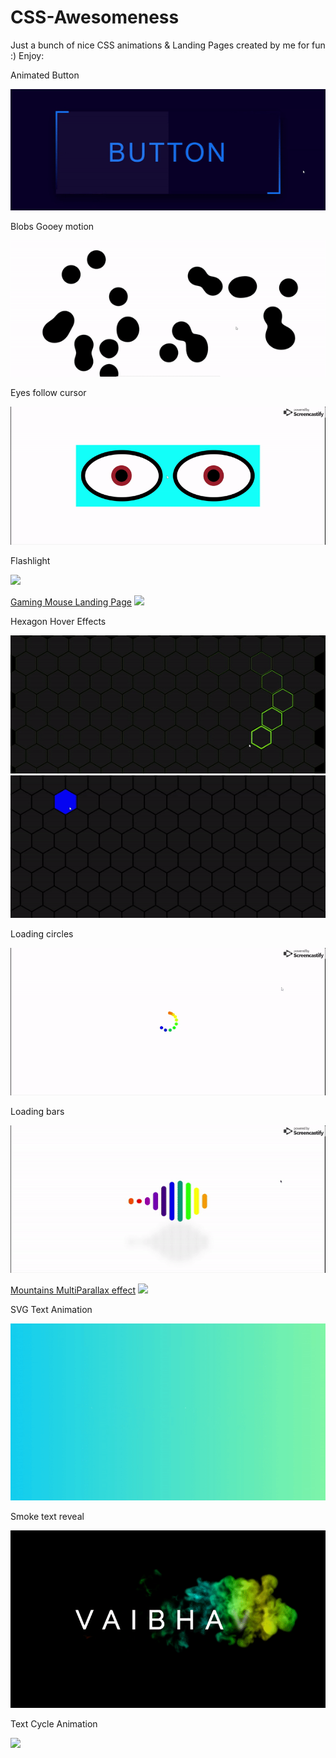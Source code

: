 # CSS-Awesomeness
Just a bunch of nice CSS animations & Landing Pages created by me for fun :) Enjoy: 

Animated Button

![](https://github.com/VaibhavSaini19/CSS-Awesomeness/blob/master/Animated%20button/btn.gif)

Blobs Gooey motion

![](https://github.com/VaibhavSaini19/CSS-Awesomeness/blob/master/Blobs%20Gooey%20motion/blobs.gif)

Eyes follow cursor

![](https://github.com/VaibhavSaini19/CSS-Awesomeness/blob/master/Eye%20follow%20cursor/eye_follow_cursor.gif)

Flashlight

![](https://github.com/VaibhavSaini19/CSS-Awesomeness/blob/master/Flashlight/flashlight.gif)

[Gaming Mouse Landing Page](https://vsaini.000webhostapp.com/Others/Gaming%20mouse%20Landing%20page/)
![](https://github.com/VaibhavSaini19/CSS-Awesomeness/blob/master/Gaming%20Mouse%20Landing%20Page/mouse.gif)

Hexagon Hover Effects

![](https://github.com/VaibhavSaini19/CSS-Awesomeness/blob/master/Hexagon%20Hover%20Effect/hover-border.gif)
![](https://github.com/VaibhavSaini19/CSS-Awesomeness/blob/master/Hexagon%20Hover%20Effect/hover-fill.gif)

Loading circles

![](https://github.com/VaibhavSaini19/CSS-Awesomeness/blob/master/Loading%20Round/loader_round.gif)

Loading bars

![](https://github.com/VaibhavSaini19/CSS-Awesomeness/blob/master/Loading%20bars/loader_bars.gif)

[Mountains MultiParallax effect](https://vsaini.000webhostapp.com/Others/Mountains%20MultiParallax%20effect/)
![](https://github.com/VaibhavSaini19/CSS-Awesomeness/blob/master/Mountain%20MultiParallax%20effect/mountains.gif)

SVG Text Animation

![](https://github.com/VaibhavSaini19/CSS-Awesomeness/blob/master/SVG%20Text%20animation/svg_anim.gif)

Smoke text reveal

![](https://github.com/VaibhavSaini19/CSS-Awesomeness/blob/master/Smoke%20text%20reveal/text.gif)

Text Cycle Animation

![](https://github.com/VaibhavSaini19/CSS-Awesomeness/blob/master/Text%20Cycle%20Animation/cycle%20text.gif)

